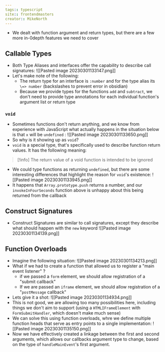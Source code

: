 ```yaml
---
tags:: typescript
site:: frontendmasters
creator:: MikeNorth
---
```

- We dealt with function argument and return types, but there are a few more in-0depth features we need to cover

## Callable Types
- Both Type Aliases and interfaces offer the capability to describe call signatures: ![[Pasted image 20230301133147.png]]
- Let's make note of the following: 
	- The return type for an interface is `:number` and for the type alias its `\=> number`  (backslashes to prevent error in obsidian) 
	- Because we provide types for the functions `add` and `subtract`, we don't need to provide type annotations for each individual function's argument list or return type

### `void` 
- Sometimes functions don't return anything, and we know from experience with JavaScript what actually happens in the situation below is that `x` will be `undefined` : ![[Pasted image 20230301133650.png]]
- So why is it showing up as `void`? 
- `void` is a special type, that's specifically used to describe function return values. It has the following meaning: 
> [!info] 
> The return value of a void function is intended to be ignored
>
>
- We could type functions as returning `undefined`, but there are some interesting differences that highlight the reason for `void`'s existence: ![[Pasted image 20230301133945.png]]
-  It happens that `Array.prototype.push` returns a number, and our `invokeInFourSeconds` function above is unhappy about this being returned from the callback

## Construct Signatures
- Construct Signatures are similar to call signatures, except they describe what should happen with the `new` keyword ![[Pasted image 20230301134139.png]]

## Function Overloads
- Imagine the following situation: ![[Pasted image 20230301134213.png]]
- What if we had to create a function that allowed us to register a "main event listener" ?
	- if we passed a `form` element, we should allow registration of a "submit callback" 
	- If we are passed an `iframe` element, we should allow registration of a "`postMessage` callback"  
- Lets give it a shot: ![[Pasted image 20230301134934.png]]
- This is not good, we are allowing too many possibilities here, including things we don't aim to support (using a `HTMLIFrameElement` with `FormSubmitHandler`, which doesn't make much sense)
- We can solve this using function overloads, whre we define multiple function heads that serve as entry points to a single implementation:  ![[Pasted image 20230301135150.png]]
- Now we have effectively created a linkage between the first and second arguments, which allows our callbacks argument type to change, based on the type of `handleMainEvent`'s first argument.
